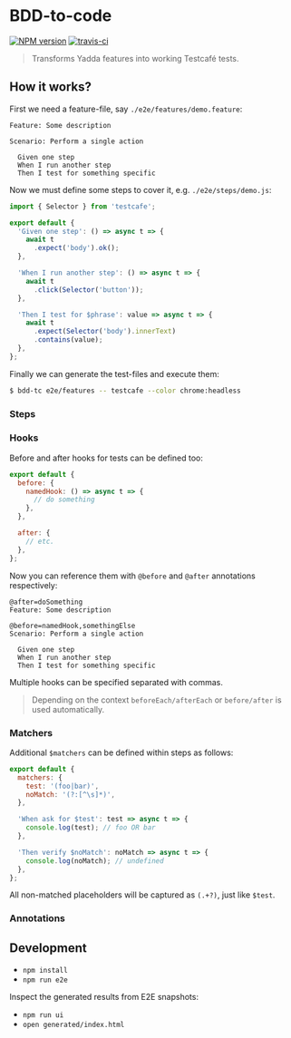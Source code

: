 # BDD-to-code

[![NPM version](https://badge.fury.io/js/yadda-testcafe.png)](http://badge.fury.io/js/yadda-testcafe)
[![travis-ci](https://api.travis-ci.org/pateketrueke/yadda-testcafe.svg)](https://travis-ci.org/pateketrueke/yadda-testcafe)


> Transforms Yadda features into working Testcafé tests.

## How it works?

First we need a feature-file, say `./e2e/features/demo.feature`:

```feature
Feature: Some description

Scenario: Perform a single action

  Given one step
  When I run another step
  Then I test for something specific
```

Now we must define some steps to cover it, e.g. `./e2e/steps/demo.js`:

```js
import { Selector } from 'testcafe';

export default {
  'Given one step': () => async t => {
    await t
      .expect('body').ok();
  },

  'When I run another step': () => async t => {
    await t
      .click(Selector('button'));
  },

  'Then I test for $phrase': value => async t => {
    await t
      .expect(Selector('body').innerText)
      .contains(value);
  },
};
```

Finally we can generate the test-files and execute them:
```bash
$ bdd-tc e2e/features -- testcafe --color chrome:headless
```

### Steps

### Hooks

Before and after hooks for tests can be defined too:

```js
export default {
  before: {
    namedHook: () => async t => {
      // do something
    },
  },

  after: {
    // etc.
  },
};
```

Now you can reference them with `@before` and `@after` annotations respectively:

```feature
@after=doSomething
Feature: Some description

@before=namedHook,somethingElse
Scenario: Perform a single action

  Given one step
  When I run another step
  Then I test for something specific
```

Multiple hooks can be specified separated with commas.

> Depending on the context `beforeEach/afterEach` or `before/after` is used automatically.

### Matchers

Additional `$matchers` can be defined within steps as follows:

```js
export default {
  matchers: {
    test: '(foo|bar)',
    noMatch: '(?:[^\s]*)',
  },

  'When ask for $test': test => async t => {
    console.log(test); // foo OR bar
  },

  'Then verify $noMatch': noMatch => async t => {
    console.log(noMatch); // undefined
  },
};
```

All non-matched placeholders will be captured as `(.+?)`, just like `$test`.

### Annotations

## Development

- `npm install`
- `npm run e2e`

Inspect the generated results from E2E snapshots:

- `npm run ui`
- `open generated/index.html`

